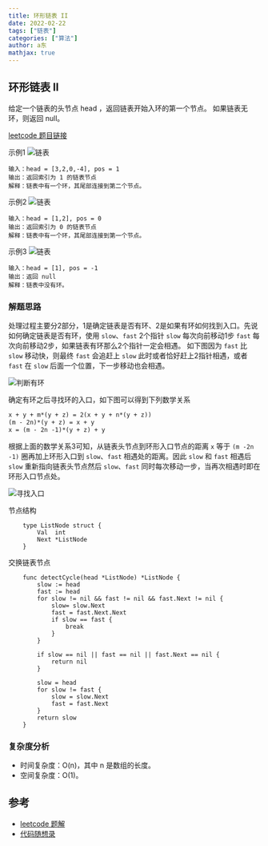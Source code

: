 ```yaml
---
title: 环形链表 II
date: 2022-02-22
tags: ["链表"]
categories: ["算法"]
author: a东
mathjax: true
---
```


## 环形链表 II
给定一个链表的头节点  head ，返回链表开始入环的第一个节点。 如果链表无环，则返回 null。

[ leetcode 题目链接](https://leetcode-cn.com/problems/linked-list-cycle-ii/)

示例1
![链表](/images/algorithm/linked-list/linked-list-cycle-ii-1.png)
```
输入：head = [3,2,0,-4], pos = 1
输出：返回索引为 1 的链表节点
解释：链表中有一个环，其尾部连接到第二个节点。
```
<!-- more -->

示例2
![链表](/images/algorithm/linked-list/linked-list-cycle-ii-2.png)
```
输入：head = [1,2], pos = 0
输出：返回索引为 0 的链表节点
解释：链表中有一个环，其尾部连接到第一个节点。
```

示例3
![链表](/images/algorithm/linked-list/linked-list-cycle-ii-3.png)
```
输入：head = [1], pos = -1
输出：返回 null
解释：链表中没有环。
```

### 解题思路
处理过程主要分2部分，1是确定链表是否有环、2是如果有环如何找到入口。先说如何确定链表是否有环，使用 `slow`、`fast` 2个指针 `slow` 每次向前移动1步 `fast` 每次向前移动2步，如果链表有环那么2个指针一定会相遇。
如下图因为 `fast` 比 `slow` 移动快，则最终 `fast` 会追赶上 `slow` 此时或者恰好赶上2指针相遇，或者 `fast` 在 `slow` 后面一个位置，下一步移动也会相遇。 

![判断有环](/images/algorithm/linked-list/linked-list-cycle-step1.png)

确定有环之后寻找环的入口，如下图可以得到下列数学关系
```markdown
x + y + m*(y + z) = 2(x + y + n*(y + z))
(m - 2n)*(y + z) = x + y
x = (m - 2n -1)*(y + z) + y
```
根据上面的数学关系3可知，从链表头节点到环形入口节点的距离 `x` 等于 `(m -2n -1)` 圈再加上环形入口到 `slow`、`fast` 相遇处的距离。因此 `slow` 和 `fast` 相遇后 `slow` 重新指向链表头节点然后 `slow`、`fast` 同时每次移动一步，当再次相遇时即在环形入口节点处。

![寻找入口](/images/algorithm/linked-list/linked-list-cycle-step2.png)

节点结构
```cgo
    type ListNode struct {
        Val  int
        Next *ListNode
    }
```

交换链表节点
```cgo
    func detectCycle(head *ListNode) *ListNode {
        slow := head
        fast := head
        for slow != nil && fast != nil && fast.Next != nil {
            slow= slow.Next
            fast = fast.Next.Next
            if slow == fast {
                break
            }
        }
    
        if slow == nil || fast == nil || fast.Next == nil {
            return nil
        }
    
        slow = head
        for slow != fast {
            slow = slow.Next
            fast = fast.Next
        }
        return slow
    }
```


### 复杂度分析
- 时间复杂度：O(n)，其中 n 是数组的长度。
- 空间复杂度：O(1)。



## 参考
* [leetcode 题解](https://leetcode-cn.com/problems/linked-list-cycle-ii/solution/huan-xing-lian-biao-ii-by-leetcode-solution/)
* [代码随想录](https://www.programmercarl.com/0142.%E7%8E%AF%E5%BD%A2%E9%93%BE%E8%A1%A8II.html#%E6%80%9D%E8%B7%AF)






